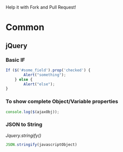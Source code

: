 Help it with Fork and Pull Request!

# Common

## jQuery
### Basic IF
```javascript
If ($('#some_field').prop('checked') {
		Alert("something");
	} else {
	    Alert("else");
}
```

### To show complete Object/Variable properties
```javascript
console.log($(ajaxObj));
```

### JSON to String
_Jquery.stringify()_
```javascript
JSON.stringify(javascriptObject)
```
